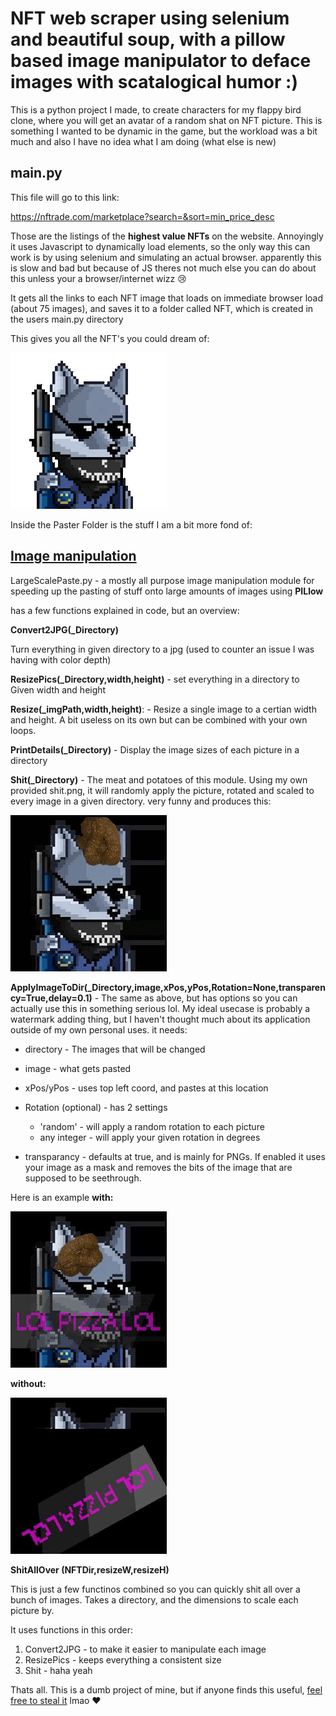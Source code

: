 # NFT web scraper using selenium and beautiful soup, with a pillow based image manipulator to deface images with scatalogical humor :)

This is a python project I made, to create characters for my flappy bird clone, where you will get an avatar of a random shat on NFT picture. This is something I wanted to be dynamic in the game, but the workload was a bit much and also I have no idea what I am doing (what else is new)

## main.py
This file will go to this link: 

https://nftrade.com/marketplace?search=&sort=min_price_desc

Those are the listings of the <b>highest value NFTs</b> on the website. Annoyingly it uses Javascript to dynamically load elements, so the only way this can work is by using selenium and simulating an actual browser. apparently this is slow and bad but because of JS theres not much else you can do about this unless your a browser/internet wizz :cry:

It gets all the links to each NFT image that loads on immediate browser load (about 75 images), and saves it to a folder called NFT, which is created in the users main.py directory

This gives you all the NFT's you could dream of:

![Alt Text](Gifs/Pure.gif)

Inside the Paster Folder is the stuff I am a bit more fond of: 

## <b><u>Image manipulation</b></u>

LargeScalePaste.py - a mostly all purpose image manipulation module for speeding up the pasting of stuff onto large amounts of images using <b>PILlow</b>

has a few functions explained in code, but an overview:

<b>Convert2JPG(_Directory)</b>

Turn everything in given directory to a jpg (used to counter an issue I was having with color depth)

<b>ResizePics(_Directory,width,height)</b> - set everything in a directory to Given width and height

<b>Resize(_imgPath,width,height)</b>: - Resize a single image to a certian width and height. A bit useless on its own but can be combined with your own loops.

<b>PrintDetails(_Directory)</b> - Display the image sizes of each picture in a directory

<b>Shit(_Directory)</b> - The meat and potatoes of this module. Using my own provided shit.png, it will randomly apply the picture, rotated and scaled to every image in a given directory. very funny and produces this:

![Alt Text](Gifs/TransparentPaste.gif)

<b>ApplyImageToDir(_Directory,image,xPos,yPos,Rotation=None,transparency=True,delay=0.1)</b> - The same as above, but has options so you can actually use this in something serious lol. My ideal usecase is probably a watermark adding thing, but I haven't thought much about its application outside of my own personal uses. it needs:

- directory - The images that will be changed

- image - what gets pasted

- xPos/yPos - uses top left coord, and pastes at this location

- Rotation (optional) - has 2 settings
    - 'random' - will apply a random rotation to each picture
    - any integer - will apply your given rotation in degrees

<p></p>

- transparancy - defaults at true, and is mainly for PNGs. If enabled it uses your image as a mask and removes the bits of the image that are supposed to be seethrough. 
 

Here is an example <b>with:</b>

![Alt Text](Gifs/WatermarkPaste.gif)

 <b>without:</b>

 ![Alt Text](Gifs/watermarkNoTransparency.gif)



<b>ShitAllOver (NFTDir,resizeW,resizeH)</b>

This is just a few functinos combined so you can quickly shit all over a bunch of images.
Takes a directory, and the dimensions to scale each picture by.

 It uses functions in this order:

<ol>
<li>Convert2JPG - to make it easier to manipulate each image</li>
<li>ResizePics - keeps everything a consistent size</li>
<li>Shit - haha yeah</li>
</ol>

Thats all. This is a dumb project of mine, but if anyone finds this useful, <u>feel free to steal it</u> lmao :heart:
